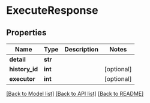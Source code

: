 # ExecuteResponse

## Properties
Name | Type | Description | Notes
------------ | ------------- | ------------- | -------------
**detail** | **str** |  | 
**history_id** | **int** |  | [optional] 
**executor** | **int** |  | [optional] 

[[Back to Model list]](../README.md#documentation-for-models) [[Back to API list]](../README.md#documentation-for-api-endpoints) [[Back to README]](../README.md)


